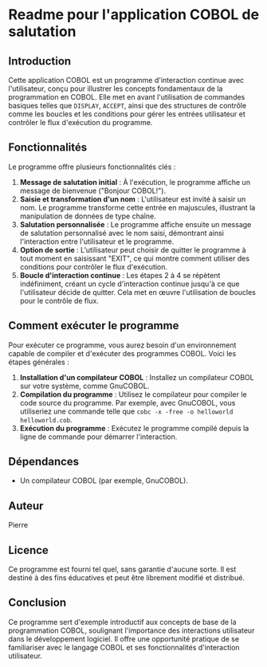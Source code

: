 # Readme pour l'application COBOL de salutation

## Introduction

Cette application COBOL est un programme d'interaction continue avec l'utilisateur, conçu pour illustrer les concepts fondamentaux de la programmation en COBOL. Elle met en avant l'utilisation de commandes basiques telles que `DISPLAY`, `ACCEPT`, ainsi que des structures de contrôle comme les boucles et les conditions pour gérer les entrées utilisateur et contrôler le flux d'exécution du programme.

## Fonctionnalités

Le programme offre plusieurs fonctionnalités clés :

1. **Message de salutation initial** : À l'exécution, le programme affiche un message de bienvenue ("Bonjour COBOL!").
2. **Saisie et transformation d'un nom** : L'utilisateur est invité à saisir un nom. Le programme transforme cette entrée en majuscules, illustrant la manipulation de données de type chaîne.
3. **Salutation personnalisée** : Le programme affiche ensuite un message de salutation personnalisé avec le nom saisi, démontrant ainsi l'interaction entre l'utilisateur et le programme.
4. **Option de sortie** : L'utilisateur peut choisir de quitter le programme à tout moment en saisissant "EXIT", ce qui montre comment utiliser des conditions pour contrôler le flux d'exécution.
5. **Boucle d'interaction continue** : Les étapes 2 à 4 se répètent indéfiniment, créant un cycle d'interaction continue jusqu'à ce que l'utilisateur décide de quitter. Cela met en œuvre l'utilisation de boucles pour le contrôle de flux.

## Comment exécuter le programme

Pour exécuter ce programme, vous aurez besoin d'un environnement capable de compiler et d'exécuter des programmes COBOL. Voici les étapes générales :

1. **Installation d'un compilateur COBOL** : Installez un compilateur COBOL sur votre système, comme GnuCOBOL.
2. **Compilation du programme** : Utilisez le compilateur pour compiler le code source du programme. Par exemple, avec GnuCOBOL, vous utiliseriez une commande telle que `cobc -x -free -o helloworld helloworld.cob`.
3. **Exécution du programme** : Exécutez le programme compilé depuis la ligne de commande pour démarrer l'interaction.

## Dépendances

- Un compilateur COBOL (par exemple, GnuCOBOL).

## Auteur

Pierre

## Licence

Ce programme est fourni tel quel, sans garantie d'aucune sorte. Il est destiné à des fins éducatives et peut être librement modifié et distribué.

## Conclusion

Ce programme sert d'exemple introductif aux concepts de base de la programmation COBOL, soulignant l'importance des interactions utilisateur dans le développement logiciel. Il offre une opportunité pratique de se familiariser avec le langage COBOL et ses fonctionnalités d'interaction utilisateur.